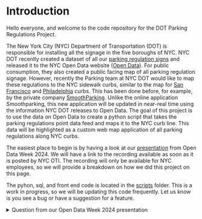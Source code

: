 # Introduction

Hello everyone, and welcome to the code repository for the DOT Parking Regulations Project.

The New York City (NYC) Department of Transportation (DOT) is responsible for installing all the signage in the five boroughs of NYC. NYC DOT recently created a dataset of all our [parking regulation signs](https://data.cityofnewyork.us/Transportation/Parking-Regulation-Locations-and-Signs/nfid-uabd/about_data) and released it to the NYC Open Data website ([Open Data]([url](https://opendata.cityofnewyork.us/))). For public consumption, they also created a public facing map of all parking regulation signage. However, recently the Parking team at NYC DOT would like to map these regulations to the NYC sidewalk curbs, similar to the map for [San Francisco](https://data.sfgov.org/Transportation/Map-of-Parking-Regulations/qbyz-te2i) and [Philadelphia](https://demos.azavea.com/phila-curb-map/) curbs.  This has been done before, for example, by the private company [SmoothParking](smoothparking.com).  Unlike the online application Smoothparking, this new application will be updated in near-real time using the information NYC DOT releases to Open Data. The goal of this project is to use the data on Open Data to create a python script that takes the parking regulations point data feed and maps it to the NYC curb line. This data will be highlighted as a custom web map application of all parking regulations along NYC curbs.

The easiest place to begin is by having a look at our [presentation](https://github.com/Jada68/DOT-Parking-Regulations/blob/main/presentations/Open%20Data%20Week%202024%20presentation_final.pdf) from Open Data Week 2024.  We will have a link to the recording available as soon as it is posted by NYC OTI.  The recording will only be available for NYC employees, so we will provide a breakdown on how we did this project on this page.

The pyhon, sql, and front end code is located in the [scripts](https://github.com/Jada68/DOT-Parking-Regulations/blob/main/scripts/) folder. This is a work in progress, so we will be updating this code frequently.  Let us know is you see a bug or have a suggestion for a feature.

<details>

<summary>Question from our Open Data Week 2024 presentation</summary>

### Would love to be able to download these clean layers directly from the web app, if possible :)

We can add a download option on our list of things to do.  However, it might not be necessary since we may decide to upload this data (as is) to open data.  If that is the case, then you can access the data using the SODA api provided.

### Are you able to share contact info?

Sure! You can reach Jada at Jada.Macharie96@myhunter.cuny.edu, and Maddalena at mromano1@dot.nyc.gov

### I’m curious what the front end is built on?

We used as many open source tools as possible for this build--QGIS for spatial dataset exploration, PostGreSQL for the data engineering, and Python for the coding.  For the front end, we went with ESRI's Javascript API because it was easier.  As a student, Jada was able to create a developer account on ArcGIS Online and use the api.  However, the rontend could easily have been built with Open Layers or React.js with a basemap from Carto or Mapbox.  

### Do you anticipate publishing these parking regulations line features on OpenData?

That is the plan, but neither Jada or I make that decision--we need to go to the data owners and get the okay.  Matt Garcia, who spoke during presentation is one of those data owners, but there are others that also need to be consulted, hence, no timeline yet.

### This is awesome, so this is an enhancement to https://nycdotsigns.net/?

We're thinking of it as a separate applicaiton for now. No plans on retiring the OG website.

###  I am just generally curious about your experience with various mapping tools and what do you find to be the most seamless for various mapping tasks. 

I (Maddalena) started with ESRI products, because of course I did--they market their products to every school, public sector agency, and non-profit.  I also learned Transmap and Idrisi products, and a little bit of GRASS.  Once I got into the private sector, I learned just how expensive commerical of the shelf (COTS) software could be, and I started experimenting with other resources like Google Maps, Carto, Mapbox.  My love is web mapping, so that was my sandbox.  When QGIS became popular, I asked my team to use it because we could quickly create Leaflet maps.  

However, I now work in public sector, and we have access to ArcGIS Online.  This makes the ArcGIS Javascript API a viable option for creating frontends--as long as our data lives in REST services (which we create) or as geojson files (which are bigger and slow things down, but still a useful option.  But that doesn't mean that I don't use plotly, React, OpenLayers--use whatever works best I say.

As far as desktop software, I find free open source software (FOSS) to be less intuitive than COTS, which is both good and bad.  A power user can get lots of stuff done with QGIS--it reminds me of the original ArcGIS which required the user to be more savvy.  New products tend to have a better User Interface (UI), which is great for more casual users because it can help them to get started more quickly.  However, both require time to learn how to use it.

00:54:46	diedre brown:	Wonderful work, Jada! The only suggestion I have is to user-test some prototypes of the web app map for varying degrees of vision levels/color maps.

00:54:52	Melissa Vento (DOT):	I had questions about the python portion, when you used geopandas, which portion did you use geopandas for?

00:54:58	Kushal Mukherjee:	Kushal has a question about working with the datasets - What type of performance challenges did you have working wit the large datasets and how did you overcome

00:56:01	lucinachavez:	HI Jada! Terrific work! I am working with CB2 M- who were interested in learning their parking supply and demand. I am not trained on any mapping system so counted by each curb using google earth. I then classified each curb by parking regulation, along with a ton of other data. I will definitely like to follow up and see if there are plan to include other curb usage as that was something I did (measure each restaurant shed/citibike rack) and evening and Sunday parking.

00:56:07	Emily Pramik (IBO):	Can you say a little more about how you were able to reduce query run time?

00:56:21	Jack Rosacker (DCP):	Two questions if there's time: (1) Was there a specific design choice that led to you using the Esri JS API vs Experience Builder or similar, and (2) Looking back, would you have chosen any different tools or techniques?

00:58:45	Casey Smith (DCP):	Curious if you’ve considered containerizing the process in something like docker?

01:01:47	lucinachavez:	Lucina Chavez: chavezlucina1@gmail.com

01:03:28	Jada Grandchamps:	Replying to "Curious if you’ve co..."
I haven’t thought of that. What is docker?

01:04:19	Dan Levine:	Working at another city agency, I have had similar concerns about publishing processed data that has not been fully QA'ed. great to hear your consideration and thanks for sharing your work in progress!

01:04:32	Bartosz Bonczak:	Great work! Two questions: (1) is signage data available on Open Data is the same as DOT’s SIMS data base - does it also updates daily? (2) Are there plans to incorporate temporal aspect of the parking signs that would lead to something like SpotAngels App does?

01:04:39	Dennis's iPhone (2):	Will there be way to subscribe to changes occurring in parking regulations with in a region or a map of block

01:04:45	Jada Grandchamps:	Replying to "Can you say a little..."
Building spatial indices creates an organized tree so that SQL isn’t looping through all the data but through specific indices that fit the code

01:06:04	Casey Smith (DCP):	Replying to "Curious if you’ve co..."
I’m certainly not a docker—but its an open platform that allows you to separate your applications/processes from your own infrastructure to increase processing speeds

01:06:44	Jada Grandchamps:	I used the sqlalchemy package to pull my SQL queries into python

01:08:34	Emily Pramik (IBO):	Replying to "Wonderful work, Jada..."
colorbrewer could be a good place to start: https://colorbrewer2.org/

01:08:40	Jada Grandchamps:	Replying to "Curious if you’ve co..."
@Casey Smith (DCP) Thank you. I will definitely look into this

01:09:36	Amir Hassan:	Python Tutorial (w3schools.com)
@Sarah Ward, this is a great resource that I used to learn Python from

01:10:29	lucinachavez:	Having just spent the past 4 months collecting parking data, I appreciate how multi-pronged this issue is—particularly vis-a-vis congestion pricing and curb management where parking is under crossfire—how do you see this tool benefitting/supporting the public as we enter this new NYC DOT era?

01:14:36	Bartosz Bonczak:	Simply switching to code-based processing (like Python and GeoPandas) might help in performance as it doesn’t need to render all of the data points saving memory. Of course there are other options when moving away from the single machine.

01:17:15	Amir Hassan:	NYC DOT folks, how about roadwalks that are on PANYNJ property, such as JFK, but have NYC DOT signage on it?

01:18:05	Cristina Chen:	Replying to "Wonderful work, Jada..."
colorblindly is the extension we like to use to view if the colors would look nice in all different types of colorblindness

01:18:54	Cristina Chen:	Replying to "Wonderful work, Jada..."
we do use colorbrewer often as well to get us started with color schemes!

</details>
